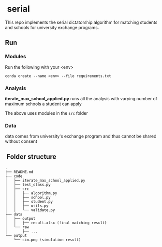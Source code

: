 #  serial

This repo implements the serial dictatorship algorithm for matching students and schools for university exchange programs.

## Run

### Modules

Run the following with your \<env>

``
conda create --name <env> --file requirements.txt
``

### Analysis

**iterate_max_school_applied.py** runs all the analysis with varying number of maximum schools a student can apply

The above uses modules in the ``src`` folder

### Data

data comes from university's exchange program and thus cannot be shared without consent

##  Folder structure

```
.
├── README.md
├── code
│   ├── iterate_max_school_applied.py
│   ├── test_class.py
│   ├── src
│   │   ├── algorithm.py
│   │   ├── school.py
│   │   ├── student.py
│   │   ├── utils.py
│   │   └── validate.py
├── data
│   ├── output
│   │   ├── result.xlsx (final matching result)
│   └── raw
│       ├── ...
└── output
    └── sim.png (simulation result)

```
